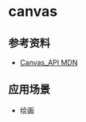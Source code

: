 # canvas

## 参考资料
- [Canvas_API MDN](https://developer.mozilla.org/zh-CN/docs/Web/API/Canvas_API)

## 应用场景
- 绘画

